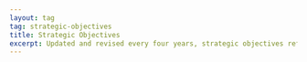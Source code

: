 ```yaml
---
layout: tag
tag: strategic-objectives
title: Strategic Objectives
excerpt: Updated and revised every four years, strategic objectives reflect the outcome or management impacts the agency is trying to achieve over the term of an Administration.
---
```

